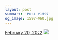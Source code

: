 ```yaml
---
layout: post
summary: 'Post #1597'
og_image: 1597-960.jpg
---
```


<p>
  <time>
    <a href="/1597">February 20, 2022</a>
  </time>
  <a href="/1597">
    <img src="{{ site.assets_url }}/1597-480.jpg" srcset="{{ site.assets_url }}/1597-240.jpg 240w, {{ site.assets_url }}/1597-480.jpg 480w, {{ site.assets_url }}/1597-720.jpg 720w, {{ site.assets_url }}/1597-960.jpg 960w" sizes="(min-width: 700px) 50vw, calc(100vw - 2rem)" />
  </a>
</p>
